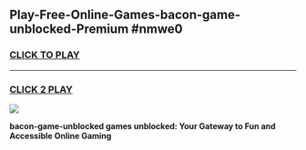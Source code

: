 
## Play-Free-Online-Games-bacon-game-unblocked-Premium #nmwe0
<h3>
<a href="https://premium.freeplayer.one?title=bacon-game-unblocked&ref=8M">CLICK TO PLAY</a></h3>
<hr>

<h3>
<a href="https://premium.freeplayer.one?title=bacon-game-unblocked&ref=8M">CLICK 2 PLAY</a>
  
</h3>

<a href="https://premium.freeplayer.one?title=bacon-game-unblocked&ref=8M"><img src="https://clearcache.store/games.png"></a>


**bacon-game-unblocked games unblocked: Your Gateway to Fun and Accessible Online Gaming**
